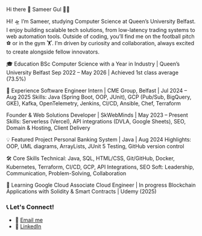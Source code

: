 Hi there 👋
Sameer Gul 👨‍💻

Hi! 🛸 I’m Sameer, studying Computer Science at Queen’s University Belfast. I enjoy building scalable tech solutions, from low-latency trading systems to web automation tools. Outside of coding, you’ll find me on the football pitch ⚽ or in the gym 🏋️. I’m driven by curiosity and collaboration, always excited to create alongside fellow innovators.

🎓 Education
BSc Computer Science with a Year in Industry | Queen’s University Belfast
Sep 2022 – May 2026 | Achieved 1st class average (73.5%)

🚀 Experience
Software Engineer Intern | CME Group, Belfast | Jul 2024 – Aug 2025
Skills: Java (Spring Boot, OOP, JUnit), GCP (Pub/Sub, BigQuery, GKE), Kafka, OpenTelemetry, Jenkins, CI/CD, Ansible, Chef, Terraform

Founder & Web Solutions Developer | SkWebMinds | May 2023 – Present
Skills: Serverless (Vercel), API integrations (DVLA, Google Sheets), SEO, Domain & Hosting, Client Delivery

💡 Featured Project
Personal Banking System | Java | Aug 2024
Highlights: OOP, UML diagrams, ArrayLists, JUnit 5 Testing, GitHub version control

🛠️ Core Skills
Technical: Java, SQL, HTML/CSS, Git/GitHub, Docker, Kubernetes, Terraform, CI/CD, GCP, API Integrations, SEO
Soft: Leadership, Communication, Problem-Solving, Collaboration

🌱 Learning
Google Cloud Associate Cloud Engineer | In progress
Blockchain Applications with Solidity & Smart Contracts | Udemy (2025)
  
  ### 📞 Let's Connect!
- 📧 [Email me](mailto:gulsameer1000@gmail.com)
- 🔗 [LinkedIn](https://www.linkedin.com/in/sameer-gul-4728a3260/)


